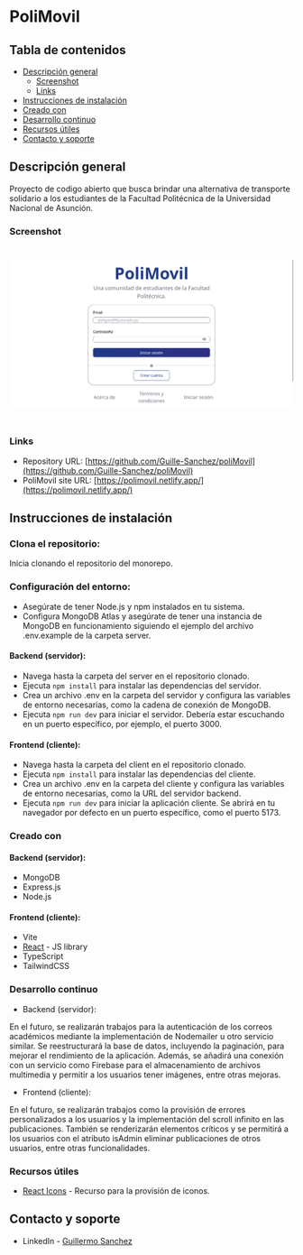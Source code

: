 # PoliMovil

## Tabla de contenidos

- [Descripción general](#descripción-general)
  - [Screenshot](#screenshot)
  - [Links](#links)
- [Instrucciones de instalación](#instrucciones-de-instalación)
- [Creado con](#creado-con)
- [Desarrollo continuo](#desarrollo-continuo)
- [Recursos útiles](#recursos-útiles)
- [Contacto y soporte](#contacto-y-soporte)


## Descripción general

Proyecto de codigo abierto que busca brindar una alternativa de transporte solidario a los estudiantes de la Facultad Politécnica de la Universidad Nacional de Asunción.


### Screenshot
<div>
  <div style='display: flex;; flex-direction: column; justify-content: center; width: 100%; gap: 20px; padding: 25px 0'>
    <img src='./client/public/polimovil.png'/>
  </div>
</div>

### Links

- Repository URL: [https://github.com/Guille-Sanchez/poliMovil](https://github.com/Guille-Sanchez/poliMovil)
- PoliMovil site URL: [https://polimovil.netlify.app/](https://polimovil.netlify.app/)


## Instrucciones de instalación

### Clona el repositorio:
Inicia clonando el repositorio del monorepo.

### Configuración del entorno:

- Asegúrate de tener Node.js y npm instalados en tu sistema.
- Configura MongoDB Atlas y asegúrate de tener una instancia de MongoDB en funcionamiento siguiendo el ejemplo del archivo .env.example de la carpeta server.

#### Backend (servidor):

- Navega hasta la carpeta del server en el repositorio clonado.
- Ejecuta `npm install` para instalar las dependencias del servidor.
- Crea un archivo .env en la carpeta del servidor y configura las variables de entorno necesarias, como la cadena de conexión de MongoDB.
- Ejecuta `npm run dev` para iniciar el servidor. Debería estar escuchando en un puerto específico, por ejemplo, el puerto 3000.

####  Frontend (cliente):

- Navega hasta la carpeta del client en el repositorio clonado.
- Ejecuta `npm install` para instalar las dependencias del cliente.
- Crea un archivo .env en la carpeta del cliente y configura las variables de entorno necesarias, como la URL del servidor backend.
- Ejecuta `npm run dev` para iniciar la aplicación cliente. Se abrirá en tu navegador por defecto en un puerto específico, como el puerto 5173.

### Creado con

#### Backend (servidor):

- MongoDB
- Express.js
- Node.js

####  Frontend (cliente):
- Vite
- [React](https://reactjs.org/) - JS library
- TypeScript
- TailwindCSS

### Desarrollo continuo

- Backend (servidor):

En el futuro, se realizarán trabajos para la autenticación de los correos académicos mediante la implementación de Nodemailer u otro servicio similar. Se reestructurará la base de datos, incluyendo la paginación, para mejorar el rendimiento de la aplicación. Además, se añadirá una conexión con un servicio como Firebase para el almacenamiento de archivos multimedia y permitir a los usuarios tener imágenes, entre otras mejoras.

- Frontend (cliente):

En el futuro, se realizarán trabajos como la provisión de errores personalizados a los usuarios y la implementación del scroll infinito en las publicaciones. También se renderizarán elementos críticos y se permitirá a los usuarios con el atributo isAdmin eliminar publicaciones de otros usuarios, entre otras funcionalidades.

### Recursos útiles

- [React Icons](https://reactsvgicons.com/) - Recurso para la provisión de iconos.

## Contacto y soporte

- LinkedIn - [Guillermo Sanchez](https://www.linkedin.com/in/guillermo-sanchez-developer/)
